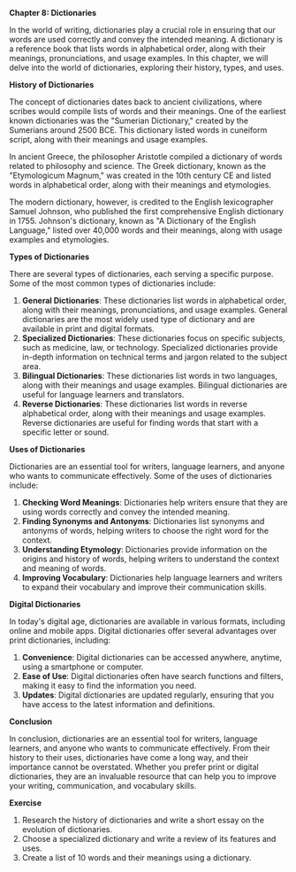 <p><strong>Chapter 8: Dictionaries</strong></p>

<p>In the world of writing, dictionaries play a crucial role in ensuring that our words are used correctly and convey the intended meaning. A dictionary is a reference book that lists words in alphabetical order, along with their meanings, pronunciations, and usage examples. In this chapter, we will delve into the world of dictionaries, exploring their history, types, and uses.</p>

<p><strong>History of Dictionaries</strong></p>

<p>The concept of dictionaries dates back to ancient civilizations, where scribes would compile lists of words and their meanings. One of the earliest known dictionaries was the "Sumerian Dictionary," created by the Sumerians around 2500 BCE. This dictionary listed words in cuneiform script, along with their meanings and usage examples.</p>

<p>In ancient Greece, the philosopher Aristotle compiled a dictionary of words related to philosophy and science. The Greek dictionary, known as the "Etymologicum Magnum," was created in the 10th century CE and listed words in alphabetical order, along with their meanings and etymologies.</p>

<p>The modern dictionary, however, is credited to the English lexicographer Samuel Johnson, who published the first comprehensive English dictionary in 1755. Johnson's dictionary, known as "A Dictionary of the English Language," listed over 40,000 words and their meanings, along with usage examples and etymologies.</p>

<p><strong>Types of Dictionaries</strong></p>

<p>There are several types of dictionaries, each serving a specific purpose. Some of the most common types of dictionaries include:</p>

<ol>
<li><strong>General Dictionaries</strong>: These dictionaries list words in alphabetical order, along with their meanings, pronunciations, and usage examples. General dictionaries are the most widely used type of dictionary and are available in print and digital formats.</li>
<li><strong>Specialized Dictionaries</strong>: These dictionaries focus on specific subjects, such as medicine, law, or technology. Specialized dictionaries provide in-depth information on technical terms and jargon related to the subject area.</li>
<li><strong>Bilingual Dictionaries</strong>: These dictionaries list words in two languages, along with their meanings and usage examples. Bilingual dictionaries are useful for language learners and translators.</li>
<li><strong>Reverse Dictionaries</strong>: These dictionaries list words in reverse alphabetical order, along with their meanings and usage examples. Reverse dictionaries are useful for finding words that start with a specific letter or sound.</li>
</ol>

<p><strong>Uses of Dictionaries</strong></p>

<p>Dictionaries are an essential tool for writers, language learners, and anyone who wants to communicate effectively. Some of the uses of dictionaries include:</p>

<ol>
<li><strong>Checking Word Meanings</strong>: Dictionaries help writers ensure that they are using words correctly and convey the intended meaning.</li>
<li><strong>Finding Synonyms and Antonyms</strong>: Dictionaries list synonyms and antonyms of words, helping writers to choose the right word for the context.</li>
<li><strong>Understanding Etymology</strong>: Dictionaries provide information on the origins and history of words, helping writers to understand the context and meaning of words.</li>
<li><strong>Improving Vocabulary</strong>: Dictionaries help language learners and writers to expand their vocabulary and improve their communication skills.</li>
</ol>

<p><strong>Digital Dictionaries</strong></p>

<p>In today's digital age, dictionaries are available in various formats, including online and mobile apps. Digital dictionaries offer several advantages over print dictionaries, including:</p>

<ol>
<li><strong>Convenience</strong>: Digital dictionaries can be accessed anywhere, anytime, using a smartphone or computer.</li>
<li><strong>Ease of Use</strong>: Digital dictionaries often have search functions and filters, making it easy to find the information you need.</li>
<li><strong>Updates</strong>: Digital dictionaries are updated regularly, ensuring that you have access to the latest information and definitions.</li>
</ol>

<p><strong>Conclusion</strong></p>

<p>In conclusion, dictionaries are an essential tool for writers, language learners, and anyone who wants to communicate effectively. From their history to their uses, dictionaries have come a long way, and their importance cannot be overstated. Whether you prefer print or digital dictionaries, they are an invaluable resource that can help you to improve your writing, communication, and vocabulary skills.</p>

<p><strong>Exercise</strong></p>

<ol>
<li>Research the history of dictionaries and write a short essay on the evolution of dictionaries.</li>
<li>Choose a specialized dictionary and write a review of its features and uses.</li>
<li>Create a list of 10 words and their meanings using a dictionary.</li>
</ol>
